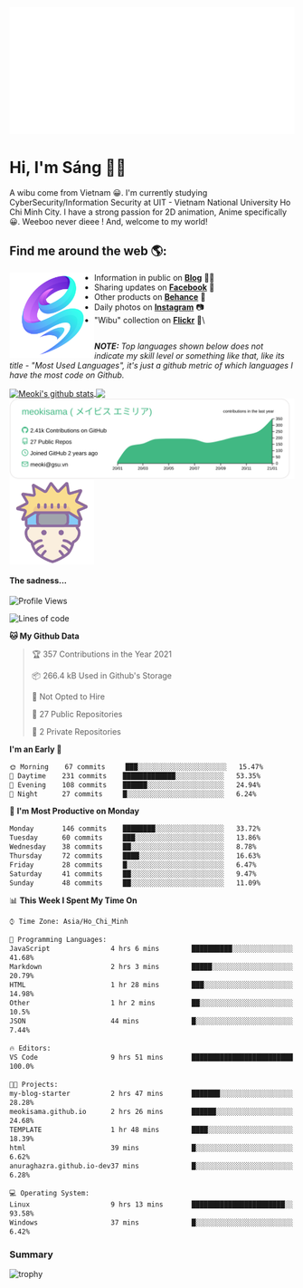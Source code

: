 <p align="center">
<a href="https://meokisama.github.io">
    <img src="effect.svg"/>
</a>
</p>

# Hi, I'm Sáng 👋🏾
A wibu come from Vietnam 😀. I'm currently studying CyberSecurity/Information Security at UIT - Vietnam National University Ho Chi Minh City. I have a strong passion for 2D animation, Anime specifically 😀. Weeboo never dieee ! And, welcome to my world!


## Find me around the web 🌎:
<a href="https://facebook.com/slytherinnn/"><img align="left" width="150" height="150" src="https://github.com/meokisama/meokisama/blob/master/image/2750554.png"> </a>
- Information in public on <a href="https://meokisama.github.io/">__Blog__</a> ✍🏾
- Sharing updates on <a href="https://facebook.com/slytherinnn/">__Facebook__</a> 💼
- Other products on <a href="https://www.behance.net/meokisama">__Behance__</a> 🏓
- Daily photos on <a href="https://www.instagram.com/hi.im.meoki/">__Instagram__</a> 📷
- "Wibu" collection on <a href="https://www.flickr.com/photos/meokisama/albums">__Flickr__</a> 👾\
##
___NOTE:___ _Top languages shown below does not indicate my skill level or something like that, like its title - "Most Used Languages", it's just a github metric of which languages I have the most code on Github._


<a href="https://github.com/meokisama">
  <img align="center" src="https://github-readme-stats.vercel.app/api?username=meokisama&show_icons=true&include_all_commits=true&theme=vue&count_private=true&line_height=28.8" alt="Meoki's github stats" />
</a>
<a href="https://github.com/meokisama">
  <img align="center" src="https://github-readme-stats.vercel.app/api/top-langs/?username=meokisama&layout=compact&theme=vue&langs_count=10" />
</a>

<div style="overflow: hidden;justify-content:space-around;">
  <img align="center" src="https://raw.githubusercontent.com/meokisama/meokisama/master/profile-summary-card-output/vue/0-profile-details.svg"/>
  <img align="center" src="image/favicon.png" width="150">
</div>

#### The sadness...

<!--START_SECTION:waka-->
![Profile Views](http://img.shields.io/badge/Profile%20Views-23-blue)

![Lines of code](https://img.shields.io/badge/From%20Hello%20World%20I%27ve%20Written-1.8%20million%20lines%20of%20code-blue)

**🐱 My Github Data** 

> 🏆 357 Contributions in the Year 2021
 > 
> 📦 266.4 kB Used in Github's Storage 
 > 
> 🚫 Not Opted to Hire
 > 
> 📜 27 Public Repositories 
 > 
> 🔑 2 Private Repositories  
 > 
**I'm an Early 🐤** 

```text
🌞 Morning    67 commits     ███░░░░░░░░░░░░░░░░░░░░░░   15.47% 
🌆 Daytime    231 commits    █████████████░░░░░░░░░░░░   53.35% 
🌃 Evening    108 commits    ██████░░░░░░░░░░░░░░░░░░░   24.94% 
🌙 Night      27 commits     █░░░░░░░░░░░░░░░░░░░░░░░░   6.24%

```
📅 **I'm Most Productive on Monday** 

```text
Monday       146 commits    ████████░░░░░░░░░░░░░░░░░   33.72% 
Tuesday      60 commits     ███░░░░░░░░░░░░░░░░░░░░░░   13.86% 
Wednesday    38 commits     ██░░░░░░░░░░░░░░░░░░░░░░░   8.78% 
Thursday     72 commits     ████░░░░░░░░░░░░░░░░░░░░░   16.63% 
Friday       28 commits     █░░░░░░░░░░░░░░░░░░░░░░░░   6.47% 
Saturday     41 commits     ██░░░░░░░░░░░░░░░░░░░░░░░   9.47% 
Sunday       48 commits     ██░░░░░░░░░░░░░░░░░░░░░░░   11.09%

```


📊 **This Week I Spent My Time On** 

```text
⌚︎ Time Zone: Asia/Ho_Chi_Minh

💬 Programming Languages: 
JavaScript               4 hrs 6 mins        ██████████░░░░░░░░░░░░░░░   41.68% 
Markdown                 2 hrs 3 mins        █████░░░░░░░░░░░░░░░░░░░░   20.79% 
HTML                     1 hr 28 mins        ███░░░░░░░░░░░░░░░░░░░░░░   14.98% 
Other                    1 hr 2 mins         ██░░░░░░░░░░░░░░░░░░░░░░░   10.5% 
JSON                     44 mins             █░░░░░░░░░░░░░░░░░░░░░░░░   7.44%

🔥 Editors: 
VS Code                  9 hrs 51 mins       █████████████████████████   100.0%

🐱‍💻 Projects: 
my-blog-starter          2 hrs 47 mins       ███████░░░░░░░░░░░░░░░░░░   28.28% 
meokisama.github.io      2 hrs 26 mins       ██████░░░░░░░░░░░░░░░░░░░   24.68% 
TEMPLATE                 1 hr 48 mins        ████░░░░░░░░░░░░░░░░░░░░░   18.39% 
html                     39 mins             █░░░░░░░░░░░░░░░░░░░░░░░░   6.62% 
anuraghazra.github.io-dev37 mins             █░░░░░░░░░░░░░░░░░░░░░░░░   6.28%

💻 Operating System: 
Linux                    9 hrs 13 mins       ███████████████████████░░   93.58% 
Windows                  37 mins             █░░░░░░░░░░░░░░░░░░░░░░░░   6.42%

```


<!--END_SECTION:waka-->
### Summary
![trophy](https://github-profile-trophy.vercel.app/?username=meokisama)
